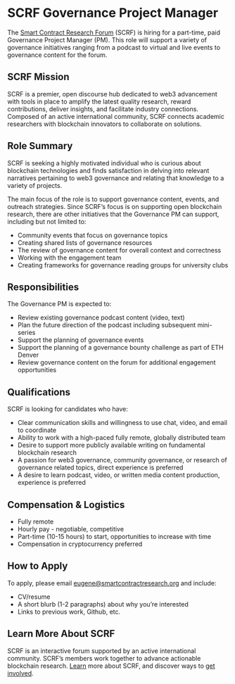 # SCRF Governance Project Manager 

The [Smart Contract Research Forum](https://www.smartcontractresearch.org/) (SCRF) is hiring for a part-time, paid Governance Project Manager (PM). This role will support a variety of governance initiatives ranging from a podcast to virtual and live events to governance content for the forum.

## SCRF Mission

SCRF is a premier, open discourse hub dedicated to web3 advancement with tools in place to amplify the latest quality research, reward contributions, deliver insights, and facilitate industry connections. Composed of an active international community, SCRF connects academic researchers with blockchain innovators to collaborate on solutions.

## Role Summary

SCRF is seeking a highly motivated individual who is curious about blockchain technologies and finds satisfaction in delving into relevant narratives pertaining to web3 governance and relating that knowledge to a variety of projects. 

The main focus of the role is to support governance content, events, and outreach strategies. Since SCRF’s focus is on supporting open blockchain research, there are other initiatives that the Governance PM can support, including but not limited to:

* Community events that focus on governance topics
* Creating shared lists of governance resources 
* The review of governance content for overall context and correctness 
* Working with the engagement team 
* Creating frameworks for governance reading groups for university clubs

## Responsibilities

The Governance PM is expected to: 

* Review existing governance podcast content (video, text) 
* Plan the future direction of the podcast including subsequent mini-series 
* Support the planning of governance events
* Support the planning of a governance bounty challenge as part of ETH Denver
* Review governance content on the forum for additional engagement opportunities

## Qualifications

SCRF is looking for candidates who have:

* Clear communication skills and willingness to use chat, video, and email to coordinate
* Ability to work with a high-paced fully remote, globally distributed team
* Desire to support more publicly available writing on fundamental blockchain research
* A passion for web3 governance, community governance, or research of governance related topics, direct experience is preferred 
* A desire to learn podcast, video, or written media content production, experience is preferred

## Compensation & Logistics 

* Fully remote
* Hourly pay - negotiable, competitive
* Part-time (10-15 hours) to start, opportunities to increase with time 
* Compensation in cryptocurrency preferred

## How to Apply 

To apply, please email [eugene@smartcontractresearch.org](mailto:eugene@smartcontractresearch.org) and include:

* CV/resume
* A short blurb (1-2 paragraphs) about why you’re interested
* Links to previous work, Github, etc.

## Learn More About SCRF

SCRF is an interactive forum supported by an active international community. SCRF’s members work together to advance actionable blockchain research. [Learn](https://github.com/smartcontractresearchforum/docs) more about SCRF, and discover ways to [get involved](https://github.com/smartcontractresearchforum/docs/blob/main/en/content_connecting_with_scrf.md).
